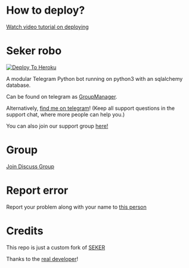 # How to deploy?
[Watch video tutorial on deploying](https://youtu.be/gXXFpTAk6Vo)

# Seker robo

[![Deploy To Heroku](https://www.herokucdn.com/deploy/button.svg)](https://dashboard.heroku.com/new?template=https%3A%2F%2Fgithub.com%2FZARUUUU%2FSAMER)

A modular Telegram Python bot running on python3 with an sqlalchemy database.

Can be found on telegram as [GroupManager](https://t.me/tg_groupmanagerbot).

Alternatively, [find me on telegram](https://t.me/ATOPBEGAR)! (Keep all support questions in the support chat, where more people can help you.)

You can also join our support group [here!](https://t.me/Gymglassheroes)

# Group
[Join Discuss Group](https://t.me/giveaways_24hrs)

# Report error
Report your problem along with your name to [this person](https://t.me/ATOPBEGAR)

# Credits
This repo is just a custom fork of [SEKER](https://gitlab.com/HarukaNetwork/OSS/HarukaAya)

Thanks to the [real developer](https://t.me/ATOPBEGAR)!
